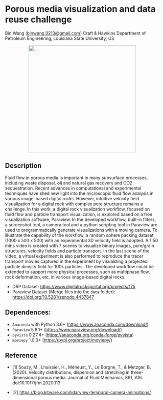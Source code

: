 Porous media visualization and data reuse challenge
==============================================================================================
Bin Wang (binwang.0213@gmail.com)
Craft & Hawkins Department of Petroleum Engineering, Louisiana State University, US

<p align="center">
<img src="../main/output/Cover.jpg?raw=true" height="350" />
</p>

## Description

Fluid flow in porous media is important in many subsurface processes, including waste disposal, oil and natural gas recovery and CO2 sequestration. Recent advances in computational and experimental techniques have shed new light into the microscopic fluid flow analysis in various image-based digital rocks.  However, intuitive velocity field visualization for a digital rock with complex pore structure remains a challenge. In this work, a digital rock visualization workflow, focused on fluid flow and particle transport visualization, is explored based on a free visualization software, Paraview. In the developed workflow, built-in filters, a screenshot tool, a camera tool and a python scripting tool in Paraview are used to programmatically generate visualizations with a moving camera. To illustrate the capability of the workflow, a random sphere packing dataset (1000 x 500 x 500) with an experimental 3D velocity field is adopted. A 1:50 mins video is created with 7 scenes to visualize binary images, pore/grain structures, velocity fields and particle transport. In the last scene of the video, a virtual experiment is also performed to reproduce the tracer transport movies captured in the experiment by visualizing a projected particle density field for 100k particles. The developed workflow could be extended to support more physical processes, such as multiphase flow, rock deformation, etc, in various image-based digital rocks.

* DRP Dataset: https://www.digitalrocksportal.org/projects/175
* Paraview Dataset (Merge files into the `data` folder): https://doi.org/10.5281/zenodo.4437847

## Dependences:
* `Anaconda` with Python 3.6+ (https://www.anaconda.com/download/)
* `Paraview` 5.8.1+ (https://www.paraview.org/download/)
* `pyvista` 0.27.4+ (https://anaconda.org/conda-forge/pyvista)
* `moviepy` 1.0.3+ (https://pypi.org/project/moviepy/)

## Reference
* [1] Souzy, M., Lhuissier, H., Méheust, Y., Le Borgne, T., & Metzger, B. (2020). Velocity distributions, dispersion and stretching in three-dimensional porous media. Journal of Fluid Mechanics, 891, A16. doi:10.1017/jfm.2020.113

* [2] https://blog.kitware.com/lidarview-temporal-camera-animations/
